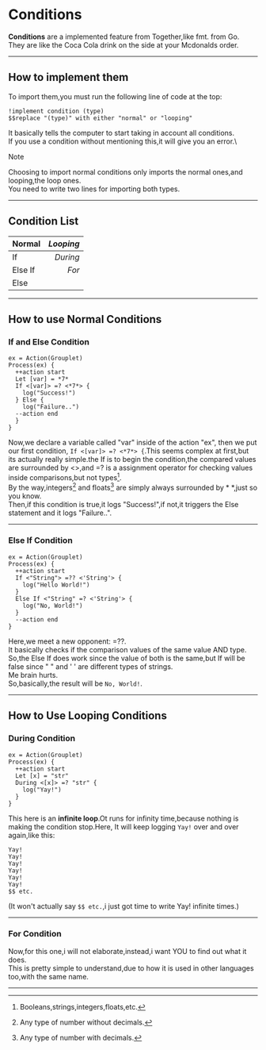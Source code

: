 # Conditions
**Conditions** are a implemented feature from Together,like fmt. from Go.\
They are like the Coca Cola drink on the side at your Mcdonalds order.
******
## How to implement them
To import them,you must run the following line of code at the top:
```
!implement condition (type)
$$replace "(type)" with either "normal" or "looping"
```
It basically tells the computer to start taking in account all conditions.\
If you use a condition without mentioning this,it will give you an error.\
> [!NOTE]
> Choosing to import normal conditions only imports the normal ones,and looping,the loop ones.\
You need to write two lines for importing both types.
******
## Condition List
 | **Normal** | ***Looping*** |
 | :---  | ---: |
 | If   | *During* |
 | Else If | *For* |
 | Else | 
******
## How to use Normal Conditions
### If and Else Condition
```tgt
ex = Action(Grouplet)
Process(ex) {
  ++action start
  Let [var] = *7*
  If <[var]> =? <*7*> {
    log("Success!")
  } Else {
    log("Failure..")
  --action end
  }
}
```
Now,we declare a variable called "var" inside of the action "ex", then we put our first condition,
`If <[var]> =? <*7*> {`.This seems complex at first,but its actually really simple.the If is to begin the condition,the compared values are surrounded by <>,and =? is a assignment operator for checking values inside comparisons,but not types[^1].\
By the way,integers[^2] and floats[^3] are simply always surrounded by * *,just so you know.\
Then,if this condition is true,it logs "Success!",if not,it triggers the Else statement and it logs "Failure..".
******
### Else If Condition
```tgt
ex = Action(Grouplet)
Process(ex) {
  ++action start
  If <"String"> =?? <'String'> {
    log("Hello World!")
  }
  Else If <"String" =? <'String'> {
    log("No, World!")
  }
  --action end
}
```
Here,we meet a new opponent: =??.\
It basically checks if the comparison values of the same value AND type.\
So,the Else If does work since the value of both is the same,but If will be false since " " and ' ' are different types of strings.\
Me brain hurts.\
So,basically,the result will be ``No, World!``.
******
## How to Use Looping Conditions
### During Condition
```tgt
ex = Action(Grouplet)
Process(ex) {
  ++action start
  Let [x] = "str"
  During <[x]> =? "str" {
    log("Yay!")
  }
}
```
This here is an **infinite loop**.Ot runs for infinity time,because nothing is making the condition stop.Here, It will keep logging ``Yay!`` over and over again,like this:
```tgt
Yay!
Yay!
Yay!
Yay!
Yay!
Yay!
$$ etc.
```
(It won't actually say ``$$ etc.``,i just got time to write Yay! infinite times.)
******
### For Condition
Now,for this one,i will not elaborate,instead,i want YOU to find out what it does.\
This is pretty simple to understand,due to how it is used in other languages too,with the same name.
******
[^1]: Booleans,strings,integers,floats,etc.
[^2]: Any type of number without decimals.
[^3]: Any type of number with decimals.

